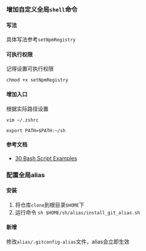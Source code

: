 ### 增加自定义全局`shell`命令

#### 写法

具体写法参考`setNpmRegistry`

#### 可执行权限

记得设置可执行权限

```
chmod +x setNpmRegistry
```

#### 增加入口

根据实际路径设置
```
vim ~/.zshrc

export PATH=$PATH:~/sh
```

#### 参考文档

- [30 Bash Script Examples](https://linuxhint.com/30_bash_script_examples/)


### 配置全局alias

#### 安装

1. 将仓库`clone`到根目录`$HOME`下
2. 运行命令 `sh $HOME/sh/alias/install_git_alias.sh`

#### 新增
修改`alias/.gitconfig-alias`文件，alias会立即生效
